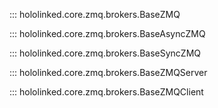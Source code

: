 

::: hololinked.core.zmq.brokers.BaseZMQ

::: hololinked.core.zmq.brokers.BaseAsyncZMQ

::: hololinked.core.zmq.brokers.BaseSyncZMQ

::: hololinked.core.zmq.brokers.BaseZMQServer

::: hololinked.core.zmq.brokers.BaseZMQClient